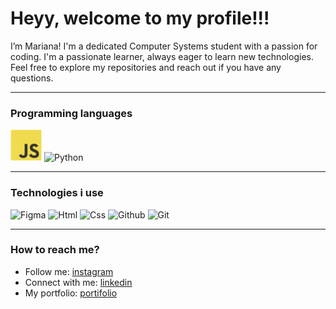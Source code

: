 # Heyy, welcome to my profile!!!

I’m Mariana! I'm a dedicated Computer Systems student with a passion for coding. I'm a passionate learner, always eager to learn new technologies. Feel free to explore my repositories and reach out if you have any questions.

---

### Programming languages

<img src="https://raw.githubusercontent.com/devicons/devicon/1119b9f84c0290e0f0b38982099a2bd027a48bf1/icons/javascript/javascript-original.svg" alt="JavaScript" width="50" height="50"/> <img src="https://cdn.jsdelivr.net/gh/devicons/devicon@latest/icons/python/python-original.svg" alt="Python" width="50" height="50"/>

---

### Technologies i use

<img src="https://cdn.jsdelivr.net/gh/devicons/devicon@latest/icons/figma/figma-original.svg" alt="Figma" width="50" height="50"/> <img src="https://cdn.jsdelivr.net/gh/devicons/devicon@latest/icons/html5/html5-original.svg" alt="Html" width="50" height="50"/> <img src="https://cdn.jsdelivr.net/gh/devicons/devicon@latest/icons/css3/css3-original.svg" alt="Css" width="50" height="50"/> <img src="https://cdn.jsdelivr.net/gh/devicons/devicon@latest/icons/github/github-original.svg" alt="Github" width="50" height="50"/> <img src="https://cdn.jsdelivr.net/gh/devicons/devicon@latest/icons/git/git-original.svg" alt="Git" width="50" height="50"/>

---

### How to reach me?

- Follow me: [instagram](https://www.instagram.com/mrnamota/)
- Connect with me: [linkedin](https://www.linkedin.com/in/mariana-mota-5488a92b8/)
- My portfolio: [portifolio]()
